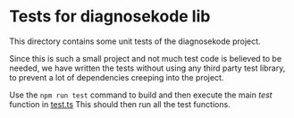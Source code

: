 # Tests for diagnosekode lib

This directory contains some unit tests of the diagnosekode project.

Since this is such a small project and not much test code is believed to be needed, we have written the tests without using any third party test library, to prevent a lot of dependencies creeping into the project.

Use the `npm run test` command to build and then execute the main *test* function in [test.ts](./test.ts) This should then run all the test functions.
